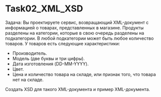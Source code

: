 Task02_XML_XSD
==============

Задача:
Вы проектируете сервис, возвращающий XML-документ с информацией о товарах, представленных в магазине.
Продукты разделены на категории, которые в свою очередь разделены на подкатегории.
В любой подкатегории может быть любое количество товаров. У товаров есть следующие характеристики:
* Производитель.
* Модель (две буквы и три цифры).
* Дата изготовления (DD-MM-YYYY).
* Цвет.
* Цена и количество товара на складе, или признак того, что товара нет на складе.

Создать XSD для такого XML-документа и пример XML-документа.

